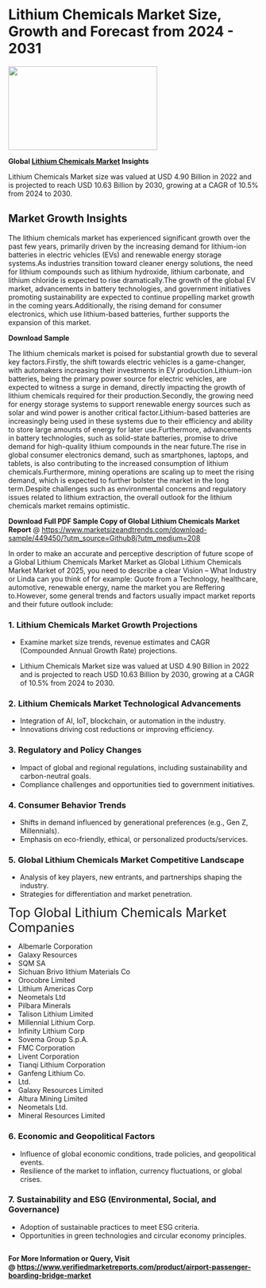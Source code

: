 <H1>Lithium Chemicals Market Size, Growth and Forecast from 2024 - 2031</H1><img class="aligncenter size-medium wp-image-584254" src="https://thirdeyenews.in/wp-content/uploads/2024/09/Global-Market-Research-300x168.jpeg" alt="" width="300" height="168" /><p><strong>Global&nbsp;<a href="https://www.marketsizeandtrends.com/download-sample/449450/?utm_source=Github8j?utm_medium=208">Lithium Chemicals Market</a> Insights</strong></p><p>Lithium Chemicals Market size was valued at USD 4.90 Billion in 2022 and is projected to reach USD 10.63 Billion by 2030, growing at a CAGR of 10.5% from 2024 to 2030.</p><p><h2>Market Growth Insights</h2> <p>The lithium chemicals market has experienced significant growth over the past few years, primarily driven by the increasing demand for lithium-ion batteries in electric vehicles (EVs) and renewable energy storage systems.As industries transition toward cleaner energy solutions, the need for lithium compounds such as lithium hydroxide, lithium carbonate, and lithium chloride is expected to rise dramatically.The growth of the global EV market, advancements in battery technologies, and government initiatives promoting sustainability are expected to continue propelling market growth in the coming years.Additionally, the rising demand for consumer electronics, which use lithium-based batteries, further supports the expansion of this market.</p> <p><strong>Download Sample</strong></p> <p>The lithium chemicals market is poised for substantial growth due to several key factors.Firstly, the shift towards electric vehicles is a game-changer, with automakers increasing their investments in EV production.Lithium-ion batteries, being the primary power source for electric vehicles, are expected to witness a surge in demand, directly impacting the growth of lithium chemicals required for their production.Secondly, the growing need for energy storage systems to support renewable energy sources such as solar and wind power is another critical factor.Lithium-based batteries are increasingly being used in these systems due to their efficiency and ability to store large amounts of energy for later use.Furthermore, advancements in battery technologies, such as solid-state batteries, promise to drive demand for high-quality lithium compounds in the near future.The rise in global consumer electronics demand, such as smartphones, laptops, and tablets, is also contributing to the increased consumption of lithium chemicals.Furthermore, mining operations are scaling up to meet the rising demand, which is expected to further bolster the market in the long term.Despite challenges such as environmental concerns and regulatory issues related to lithium extraction, the overall outlook for the lithium chemicals market remains optimistic.<p><span class=""><strong>Download Full PDF Sample Copy of Global Lithium Chemicals Market Report</strong> @ <a href="https://www.marketsizeandtrends.com/download-sample/449450/?utm_source=Github8j?utm_medium=208" target="_blank">https://www.marketsizeandtrends.com/download-sample/449450/?utm_source=Github8j?utm_medium=208</a></span></p><p>In order to make an accurate and perceptive description of future scope of a Global&nbsp;Lithium Chemicals Market Market as Global&nbsp;Lithium Chemicals Market Market of 2025, you need to describe a clear Vision &ndash; What Industry or Linda can you think of for example: Quote from a Technology, healthcare, automotive, renewable energy, name the market you are Reffering to.However, some general trends and factors usually impact market reports and their future outlook include:</p><h3>1.&nbsp;<strong>Lithium Chemicals Market Growth Projections</strong></h3><ul><li>Examine market size trends, revenue estimates and CAGR (Compounded Annual Growth Rate) projections.</li><li><p>Lithium Chemicals Market size was valued at USD 4.90 Billion in 2022 and is projected to reach USD 10.63 Billion by 2030, growing at a CAGR of 10.5% from 2024 to 2030.</p></li></ul><h3>2.&nbsp;<strong>Lithium Chemicals Market Technological Advancements</strong></h3><ul><li>Integration of AI, IoT, blockchain, or automation in the industry.</li><li>Innovations driving cost reductions or improving efficiency.</li></ul><h3>3.&nbsp;<strong>Regulatory and Policy Changes</strong></h3><ul><li>Impact of global and regional regulations, including sustainability and carbon-neutral goals.</li><li>Compliance challenges and opportunities tied to government initiatives.</li></ul><h3>4.&nbsp;<strong>Consumer Behavior Trends</strong></h3><ul><li>Shifts in demand influenced by generational preferences (e.g., Gen Z, Millennials).</li><li>Emphasis on eco-friendly, ethical, or personalized products/services.</li></ul><h3>5.&nbsp;<strong>Global Lithium Chemicals Market Competitive Landscape</strong></h3><ul><li>Analysis of key players, new entrants, and partnerships shaping the industry.</li><li>Strategies for differentiation and market penetration.</li></ul><p data-pm-slice="1 1 []"><span style="color: inherit; font-family: inherit; font-size: 25px;">Top Global Lithium Chemicals Market Companies</span></p><div class="" data-test-id=""><p><li>Albemarle Corporation</li><li> Galaxy Resources</li><li> SQM SA</li><li> Sichuan Brivo lithium Materials Co</li><li> Orocobre Limited</li><li> Lithium Americas Corp</li><li> Neometals Ltd</li><li> Pilbara Minerals</li><li> Talison Lithium Limited</li><li> Millennial Lithium Corp.</li><li> Infinity Lithium Corp</li><li> Sovema Group S.p.A.</li><li> FMC Corporation</li><li> Livent Corporation</li><li> Tianqi Lithium Corporation</li><li> Ganfeng Lithium Co.</li><li> Ltd.</li><li> Galaxy Resources Limited</li><li> Altura Mining Limited</li><li> Neometals Ltd.</li><li> Mineral Resources Limited</li></p></div><h3>6.&nbsp;<strong>Economic and Geopolitical Factors</strong></h3><ul><li>Influence of global economic conditions, trade policies, and geopolitical events.</li><li>Resilience of the market to inflation, currency fluctuations, or global crises.</li></ul><h3>7.&nbsp;<strong>Sustainability and ESG (Environmental, Social, and Governance)</strong></h3><ul><li>Adoption of sustainable practices to meet ESG criteria.</li><li>Opportunities in green technologies and circular economy principles.</li></ul><h2><strong style="font-size: 14px;">For More Information or Query, Visit @&nbsp;</strong><a style="background-color: #ffffff; font-size: 14px;" href="https://www.marketsizeandtrends.com/report/lithium-chemicals-market/" target="_blank">https://www.verifiedmarketreports.com/product/airport-passenger-boarding-bridge-market</a></h2>